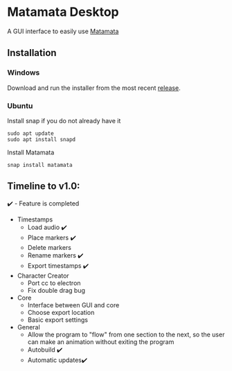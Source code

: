 # Matamata Desktop

A GUI interface to easily use [Matamata](https://github.com/Matamata-Animator/Matamata)

## Installation

### Windows

Download and run the installer from the most recent [release](https://github.com/Matamata-Animator/Desktop/releases).

### Ubuntu

Install snap if you do not already have it

```shell
sudo apt update
sudo apt install snapd
```

Install Matamata

```shell
snap install matamata
```



## Timeline to v1.0:

:heavy_check_mark: - Feature is completed

- Timestamps
  - Load audio :heavy_check_mark:
  - Place markers :heavy_check_mark:
  - Delete markers
  - Rename markers :heavy_check_mark:
  - Export timestamps :heavy_check_mark:
- Character Creator
  - Port cc to electron
  - Fix double drag bug
- Core
  - Interface between GUI and core
  - Choose export location
  - Basic export settings
- General
  - Allow the program to "flow" from one section to the next, so the user can make an animation without exiting the program
  - Autobuild :heavy_check_mark:
  - Automatic updates:heavy_check_mark:
